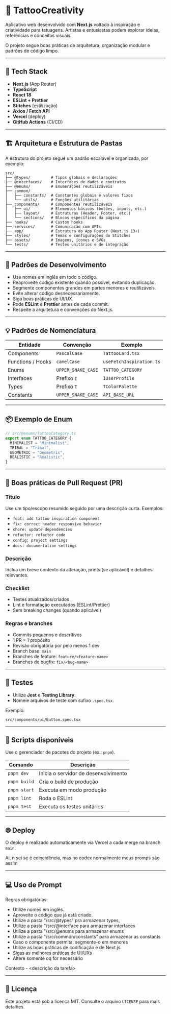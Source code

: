 # 🎨 TattooCreativity

Aplicativo web desenvolvido com **Next.js** voltado à inspiração e criatividade para tatuagens. Artistas e entusiastas podem explorar ideias, referências e conceitos visuais.

O projeto segue boas práticas de arquitetura, organização modular e padrões de código limpo.

---

## 🚀 Tech Stack

- **Next.js** (App Router)
- **TypeScript**
- **React 18**
- **ESLint + Prettier**
- **Stitches** (estilização)
- **Axios / Fetch API**
- **Vercel** (deploy)
- **GitHub Actions** (CI/CD)

---

## 🏗️ Arquitetura e Estrutura de Pastas

A estrutura do projeto segue um padrão escalável e organizada, por exemplo:

```
src/
├── @types/         # Tipos globais e declarações
├── @interfaces/    # Interfaces de dados e contratos
├── @enums/         # Enumerações reutilizáveis
├── common/
│   ├── constants/  # Constantes globais e valores fixos
│   └── utils/      # Funções utilitárias
├── components/     # Componentes reutilizáveis
│   ├── ui/         # Elementos básicos (botões, inputs, etc.)
│   ├── layout/     # Estruturas (Header, Footer, etc.)
│   └── sections/   # Blocos específicos da página
├── hooks/          # Custom hooks
├── services/       # Comunicação com APIs
├── app/            # Estrutura do App Router (Next.js 13+)
├── styles/         # Temas e configurações do Stitches
├── assets/         # Imagens, ícones e SVGs
└── tests/          # Testes unitários e de integração
```

---

## 🧩 Padrões de Desenvolvimento

- Use nomes em inglês em todo o código.
- Reaproveite código existente quando possível, evitando duplicação.
- Segmente componentes grandes em partes menores e reutilizáveis.
- Evite alterar código desnecessariamente.
- Siga boas práticas de UI/UX.
- Rode **ESLint** e **Prettier** antes de cada commit.
- Respeite a arquitetura e convenções do Next.js.

---

## 💡 Padrões de Nomenclatura

| Entidade          | Convenção          | Exemplo                  |
| ----------------- | ------------------ | ------------------------ |
| Components        | `PascalCase`       | `TattooCard.tsx`         |
| Functions / Hooks | `camelCase`        | `useFetchInspiration.ts` |
| Enums             | `UPPER_SNAKE_CASE` | `TATTOO_CATEGORY`        |
| Interfaces        | Prefixo `I`        | `IUserProfile`           |
| Types             | Prefixo `T`        | `TColorPalette`          |
| Constants         | `UPPER_SNAKE_CASE` | `API_BASE_URL`           |

---

## 📦 Exemplo de Enum

```ts
// src/@enums/TattooCategory.ts
export enum TATTOO_CATEGORY {
  MINIMALIST = "Minimalist",
  TRIBAL = "Tribal",
  GEOMETRIC = "Geometric",
  REALISTIC = "Realistic",
}
```

---

## 🧠 Boas práticas de Pull Request (PR)

### Título

Use um tipo/escopo resumido seguido por uma descrição curta. Exemplos:

- `feat: add tattoo inspiration component`
- `fix: correct header responsive behavior`
- `chore: update dependencies`
- `refactor: refactor code`
- `config: project settings`
- `docs: documentation settings`

### Descrição

Inclua um breve contexto da alteração, prints (se aplicável) e detalhes relevantes.

### Checklist

- Testes atualizados/criados
- Lint e formatação executados (ESLint/Prettier)
- Sem breaking changes (quando aplicável)

### Regras e branches

- Commits pequenos e descritivos
- 1 PR = 1 propósito
- Revisão obrigatória por pelo menos 1 dev
- Branch base: `main`
- Branches de feature: `feature/<feature-name>`
- Branches de bugfix: `fix/<bug-name>`

---

## 🧪 Testes

- Utilize **Jest** e **Testing Library**.
- Nomeie arquivos de teste com sufixo `.spec.tsx`.

Exemplo:

```
src/components/ui/Button.spec.tsx
```

---

## 🧰 Scripts disponíveis

Use o gerenciador de pacotes do projeto (ex.: `pnpm`).

| Comando      | Descrição                            |
| ------------ | ------------------------------------ |
| `pnpm dev`   | Inicia o servidor de desenvolvimento |
| `pnpm build` | Cria o build de produção             |
| `pnpm start` | Executa em modo produção             |
| `pnpm lint`  | Roda o ESLint                        |
| `pnpm test`  | Executa os testes unitários          |

---

## 🌐 Deploy

O deploy é realizado automaticamente via Vercel a cada merge na branch `main`.

Ai, n sei se é coincidência, mas no codex normalmente meus promps são assim
 
---

## 💻 Uso de Prompt
 
Regras obrigatórias:

- Utilize nomes em inglês.
- Aproveite o código que já está criado.
- Utilize a pasta "/src/@types" pra armazenar types, 
- Utilize a pasta "/src/@interface para armazenar interfaces
- Utilize a pasta "/src/@enums para armazenar enums 
- Utilize a pasta "/src/common/constants" para armazenar as constants
- Caso o componente permita, segmente-o em menores
- Utilize as boas práticas de codificação e de Next.js
- Sigas as melhores práticas de UI/UXs
- Altere somente oq for necessário
 
Contexto
	- <descrição da tarefa>
 
---

## 🧾 Licença

Este projeto está sob a licença MIT. Consulte o arquivo `LICENSE` para mais detalhes.
